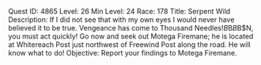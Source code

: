 Quest ID: 4865
Level: 26
Min Level: 24
Race: 178
Title: Serpent Wild
Description: If I did not see that with my own eyes I would never have believed it to be true. Vengeance has come to Thousand Needles!$B$B<Hagar wipes his brow.>$B$B$N, you must act quickly! Go now and seek out Motega Firemane; he is located at Whitereach Post just northwest of Freewind Post along the road. He will know what to do!
Objective: Report your findings to Motega Firemane.
